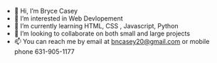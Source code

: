- 👋 Hi, I’m Bryce Casey
- 👀 I’m interested in Web Devlopement
- 🌱 I’m currently learning HTML, CSS , Javascript, Python
- 💞️ I’m looking to collaborate on both small and large projects
- 📫 You can reach me by email at bncasey20@gmail.com or mobile phone 631-905-1177

<!---
bncasey/bncasey is a ✨ special ✨ repository because its `README.md` (this file) appears on your GitHub profile.
You can click the Preview link to take a look at your changes.
--->
